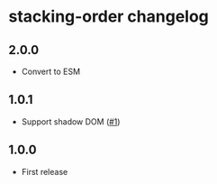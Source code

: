 # stacking-order changelog

## 2.0.0

- Convert to ESM

## 1.0.1

- Support shadow DOM ([#1](https://gitlab.com/Rich-Harris/stacking-order/-/merge_requests/1))

## 1.0.0

- First release
